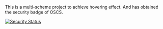 This is a multi-scheme project to achieve hovering effect. And has obtained the security badge of OSCS.

[![Security Status](https://www.murphysec.com/platform3/v3/badge/1611511188697952256.svg?t=1)](https://www.murphysec.com/accept?code=de35864f35e035bc4ac7c0b16c6bed61&type=1&from=2&t=2)
